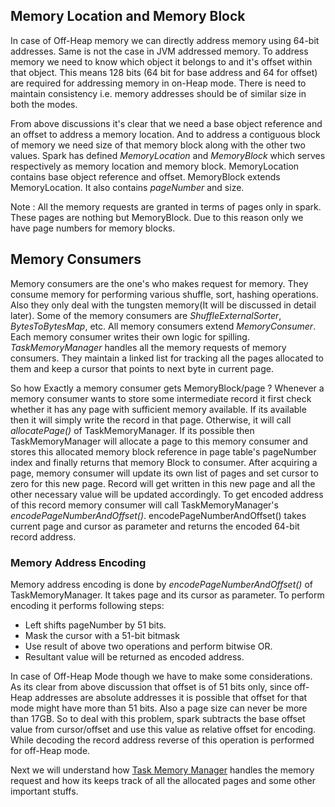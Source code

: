 ## Memory Location and Memory Block

In case of Off-Heap memory we can directly address memory using 64-bit addresses. Same is not the case in JVM addressed
memory. To address memory we need to know which object it belongs to and it's offset within that object. This means 128 
bits (64 bit for base address and 64 for offset) are required for addressing memory in on-Heap mode. There is need to 
maintain consistency i.e. memory addresses should be of similar size in both the modes. 

From above discussions it's clear that we need a base object reference and an offset to address a memory location. And to 
address a contiguous block of memory we need size of that memory block along with the other two values. Spark has defined 
*MemoryLocation* and *MemoryBlock* which serves respectively as memory location and memory block. MemoryLocation contains
base object reference and offset. MemoryBlock extends MemoryLocation. It also contains *pageNumber* and size.

Note : All the memory requests are granted in terms of pages only in spark. These pages are nothing but MemoryBlock.
Due to this reason only we have page numbers for memory blocks.

## Memory Consumers

Memory consumers are the one's who makes request for memory. They consume memory for performing various shuffle, sort,
hashing operations. Also they only deal with the tungsten memory(It will be discussed in detail later).
Some of the memory consumers are _ShuffleExternalSorter_, _BytesToBytesMap_, etc. All memory consumers extend *MemoryConsumer*.
Each memory consumer writes their own logic for spilling.  *TaskMemoryManager* handles all the memory requests of memory
consumers. They maintain a linked list for tracking all the pages allocated to them and keep a cursor that points to next
byte in current page.

So how Exactly a memory consumer gets MemoryBlock/page ? Whenever a memory consumer wants to store some intermediate record
it first check whether it has any page with sufficient memory available. If its available then it will simply write the
record in that page. Otherwise, it will call *allocatePage()* of TaskMemoryManager. If its possible then TaskMemoryManager
will allocate a page to this memory consumer and stores this allocated memory block reference in page table's pageNumber 
index and finally returns that memory Block to consumer. After acquiring a page, memory consumer will update its own list
of pages and set cursor to zero for this new page. Record will get written in this new page and all the other necessary
value will be updated accordingly. To get encoded address of this record memory consumer will call TaskMemoryManager's 
*encodePageNumberAndOffset()*. encodePageNumberAndOffset() takes current page and cursor as parameter and returns the 
encoded 64-bit record address.

### Memory Address Encoding

Memory address encoding is done by *encodePageNumberAndOffset()* of TaskMemoryManager. It takes page and its cursor as
parameter. To perform encoding it performs following steps:
* Left shifts pageNumber by 51 bits.
* Mask the cursor with a 51-bit bitmask
* Use result of above two operations and perform bitwise OR. 
* Resultant value will be returned as encoded address.

In case of Off-Heap Mode though we have to make some considerations. As its clear from above discussion that offset is 
of 51 bits only, since off-Heap addresses are absolute addresses it is possible that offset for that mode might have more
than 51 bits. Also a page size can never be more than 17GB. So to deal with this problem, spark subtracts the base offset
value from cursor/offset and use this value as relative offset for encoding. While decoding the record address reverse of
this operation is performed for off-Heap mode.

Next we will understand how [Task Memory Manager](TaskMemoryManager.md) handles the memory request and how its keeps 
track of all the allocated pages and some other important stuffs. 